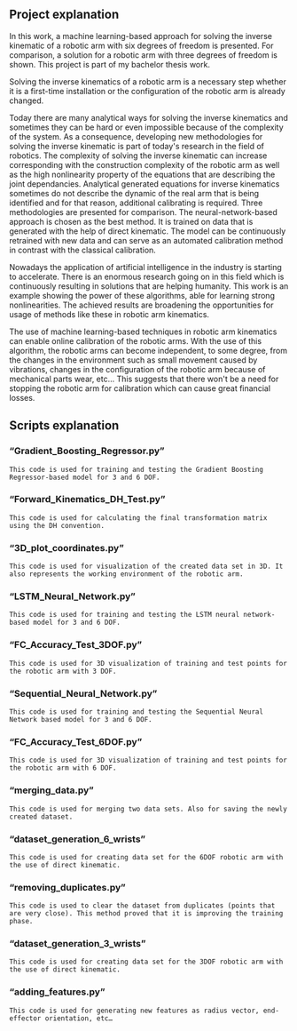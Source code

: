 ## Project explanation

In this work, a machine learning-based approach for solving the inverse kinematic of a robotic arm with six degrees of freedom is presented. For comparison, a solution for a robotic arm with three degrees of freedom is shown. This project is part of my bachelor thesis work.

Solving the inverse kinematics of a robotic arm is a necessary step whether it is a first-time installation or the configuration of the robotic arm is already changed.

Today there are many analytical ways for solving the inverse kinematics and sometimes they can be hard or even impossible because of the complexity of the system. As a consequence, developing new methodologies for solving the inverse kinematic is part of today's research in the field of robotics. The complexity of solving the inverse kinematic can increase corresponding with the construction complexity of the robotic arm as well as the high nonlinearity property of the equations that are describing the joint dependancies. Analytical generated equations for inverse kinematics sometimes do not describe the dynamic of the real arm that is being identified and for that reason, additional calibrating is required. Three methodologies are presented for comparison. The neural-network-based approach is chosen as the best method. It is trained on data that is generated with the help of direct kinematic. The model can be continuously retrained with new data and can serve as an automated calibration method in contrast with the classical calibration.

Nowadays the application of artificial intelligence in the industry is starting to accelerate. There is an enormous research going on in this field which is continuously resulting in solutions that are helping humanity. This work is an example showing the power of these algorithms, able for learning strong nonlinearities. The achieved results are broadening the opportunities for usage of methods like these in robotic arm kinematics.

The use of machine learning-based techniques in robotic arm kinematics can enable online calibration of the robotic arms. With the use of this algorithm, the robotic arms can become independent, to some degree, from the changes in the environment such as small movement caused by vibrations, changes in the configuration of the robotic arm because of mechanical parts wear, etc... This suggests that there won't be a need for stopping the robotic arm for calibration which can cause great financial losses.



## Scripts explanation

### “Gradient_Boosting_Regressor.py” 
	This code is used for training and testing the Gradient Boosting Regressor-based model for 3 and 6 DOF.
### “Forward_Kinematics_DH_Test.py”
	This code is used for calculating the final transformation matrix using the DH convention.
### “3D_plot_coordinates.py”
	This code is used for visualization of the created data set in 3D. It also represents the working environment of the robotic arm.
### “LSTM_Neural_Network.py”
	This code is used for training and testing the LSTM neural network-based model for 3 and 6 DOF.
### “FC_Accuracy_Test_3DOF.py”
	This code is used for 3D visualization of training and test points for the robotic arm with 3 DOF.
### “Sequential_Neural_Network.py”
	This code is used for training and testing the Sequential Neural Network based model for 3 and 6 DOF.
### “FC_Accuracy_Test_6DOF.py”
	This code is used for 3D visualization of training and test points for the robotic arm with 6 DOF.
### “merging_data.py”
	This code is used for merging two data sets. Also for saving the newly created dataset.
### “dataset_generation_6_wrists”
	This code is used for creating data set for the 6DOF robotic arm with the use of direct kinematic.
### “removing_duplicates.py”
	This code is used to clear the dataset from duplicates (points that are very close). This method proved that it is improving the training phase.
### “dataset_generation_3_wrists”
	This code is used for creating data set for the 3DOF robotic arm with the use of direct kinematic.
### “adding_features.py”
	This code is used for generating new features as radius vector, end-effector orientation, etc…



